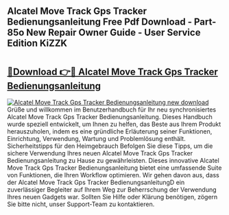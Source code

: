 ## Alcatel Move Track Gps Tracker Bedienungsanleitung Free Pdf Download - Part-85o New Repair Owner Guide - User Service Edition KiZZK

# <h2><a href="http://df31o2.blite.top/?on=Alcatel+Move+Track+Gps+Tracker+Bedienungsanleitung">🔗Download 👉🔴 Alcatel Move Track Gps Tracker Bedienungsanleitung</a></h2>

[![Alcatel Move Track Gps Tracker Bedienungsanleitung new download](https://i.imgur.com/lujVjoI.png)](http://df31o2.blite.top/?on=Alcatel+Move+Track+Gps+Tracker+Bedienungsanleitung)
Grüße und willkommen im Benutzerhandbuch für Ihr neu synchronisiertes Alcatel Move Track Gps Tracker Bedienungsanleitung. Dieses Handbuch wurde speziell entwickelt, um Ihnen zu helfen, das Beste aus Ihrem Produkt herauszuholen, indem es eine gründliche Erläuterung seiner Funktionen, Einrichtung, Verwendung, Wartung und Problemlösung enthält. Sicherheitstipps für den Heimgebrauch Befolgen Sie diese Tipps, um die sichere Verwendung Ihres neuen Alcatel Move Track Gps Tracker Bedienungsanleitung zu Hause zu gewährleisten. Dieses innovative Alcatel Move Track Gps Tracker Bedienungsanleitung bietet eine umfassende Suite von Funktionen, die Ihren Workflow optimieren. Wir gehen davon aus, dass der Alcatel Move Track Gps Tracker BedienungsanleitungD ein zuverlässiger Begleiter auf Ihrem Weg zur Beherrschung der Verwendung Ihres neuen Gadgets war. Sollten Sie Hilfe oder Klärung benötigen, zögern Sie bitte nicht, unser Support-Team zu kontaktieren.
